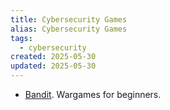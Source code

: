 ```yaml
---
title: Cybersecurity Games
alias: Cybersecurity Games
tags:
  - cybersecurity
created: 2025-05-30
updated: 2025-05-30
---
```


- [Bandit](https://overthewire.org/wargames/bandit/). Wargames for beginners.